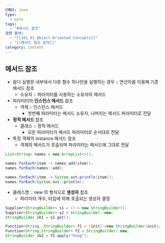 ```yaml
---
CMDS: Java
type:
  - note
tags:
  - "#메서드_참조"
관련 문서:
  - "[[101.01 Object-Oriented Concepts]]"
  - "[[메서드 참조-문제]]"
category: content
---
```

## 메서드 참조
- 람다 실행문 내부에서 다른 함수 하나만을 실행하는 경우 :: 연산자를 이용해 기존 메서드 참조
	- 소유자 :: 파라미터를 사용하는 소유자의 메서드
- 파라미터의 **인스턴스 메서드** 참조
	- 객체 :: 인스턴스 메서드
		- 첫번째 파라미터는 메서드 소유자, 나머지는 메서드 파라미터로 전달
- **정적 메서드** 참조
	- 클래스 :: 정적 메서드
		- 모든 파라미터가 메서드 파라미터로 순서대로 전달
- 특정 객체의 instance 메서드 참조
	- 객체의 메서드가 호출되며 파라미터는 메서드에 그대로 전달
```java
List<String> names = new ArrayList<>();

names.forEach(item -> names.add(item));
names.forEach(names::add);

names.forEach(item -> System.out.println(item));
names.forEach(System.out::println);
```
- 클래스명 :: new 의 형식으로 **생성자** 참조
	- 파라미터 개수, 타입에 의해 호출되는 생성자 결정
```java
Supplier<StringBuilder> s1 = ()-> new StringBuilder();
Supplier<StringBuilder> s2 = StringBuilder::new;
StringBuilder sb1 = s2.get();

Function<String, StringBuilder> f1 = (init)->new StringBuilder(init);
Function<String,StringBuilder> f2 = StringBuilder::new;
StringBuilder sb2 = f2.apply("hong");
```
